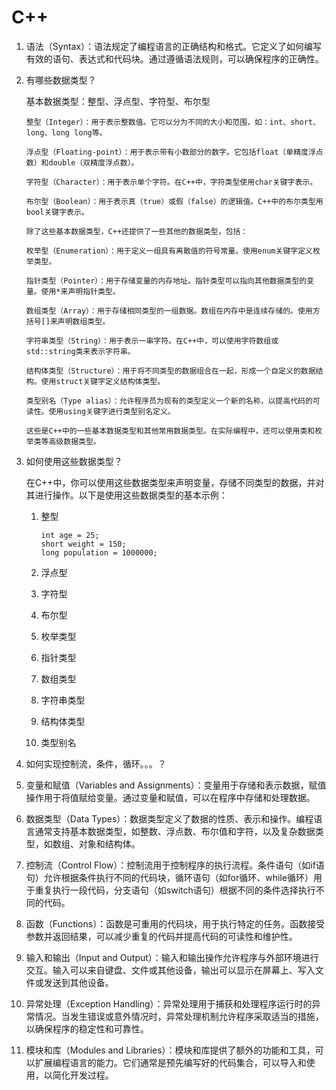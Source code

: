 # C++

1. 语法（Syntax）：语法规定了编程语言的正确结构和格式。它定义了如何编写有效的语句、表达式和代码块。通过遵循语法规则，可以确保程序的正确性。

2. 有哪些数据类型？

   基本数据类型：整型、浮点型、字符型、布尔型

   ```
   整型（Integer）：用于表示整数值。它可以分为不同的大小和范围，如：int、short、long、long long等。
   
   浮点型（Floating-point）：用于表示带有小数部分的数字。它包括float（单精度浮点数）和double（双精度浮点数）。
   
   字符型（Character）：用于表示单个字符。在C++中，字符类型使用char关键字表示。
   
   布尔型（Boolean）：用于表示真（true）或假（false）的逻辑值。C++中的布尔类型用bool关键字表示。
   
   除了这些基本数据类型，C++还提供了一些其他的数据类型，包括：
   
   枚举型（Enumeration）：用于定义一组具有离散值的符号常量。使用enum关键字定义枚举类型。
   
   指针类型（Pointer）：用于存储变量的内存地址。指针类型可以指向其他数据类型的变量。使用*来声明指针类型。
   
   数组类型（Array）：用于存储相同类型的一组数据。数组在内存中是连续存储的。使用方括号[]来声明数组类型。
   
   字符串类型（String）：用于表示一串字符。在C++中，可以使用字符数组或std::string类来表示字符串。
   
   结构体类型（Structure）：用于将不同类型的数据组合在一起，形成一个自定义的数据结构。使用struct关键字定义结构体类型。
   
   类型别名（Type alias）：允许程序员为现有的类型定义一个新的名称，以提高代码的可读性。使用using关键字进行类型别名定义。
   
   这些是C++中的一些基本数据类型和其他常用数据类型。在实际编程中，还可以使用类和枚举类等高级数据类型。
   ```

3. 如何使用这些数据类型？

   在C++中，你可以使用这些数据类型来声明变量，存储不同类型的数据，并对其进行操作。以下是使用这些数据类型的基本示例：

   1. 整型

      ```
      int age = 25;
      short weight = 150;
      long population = 1000000;
      ```

   2. 浮点型

   3. 字符型

   4. 布尔型

   5. 枚举类型

   6. 指针类型

   7. 数组类型

   8. 字符串类型

   9. 结构体类型

   10. 类型别名

4. 如何实现控制流，条件，循环。。。？

5. 变量和赋值（Variables and Assignments）：变量用于存储和表示数据，赋值操作用于将值赋给变量。通过变量和赋值，可以在程序中存储和处理数据。

6. 数据类型（Data Types）：数据类型定义了数据的性质、表示和操作。编程语言通常支持基本数据类型，如整数、浮点数、布尔值和字符，以及复杂数据类型，如数组、对象和结构体。

7. 控制流（Control Flow）：控制流用于控制程序的执行流程。条件语句（如if语句）允许根据条件执行不同的代码块，循环语句（如for循环、while循环）用于重复执行一段代码，分支语句（如switch语句）根据不同的条件选择执行不同的代码。

8. 函数（Functions）：函数是可重用的代码块，用于执行特定的任务。函数接受参数并返回结果，可以减少重复的代码并提高代码的可读性和维护性。

9. 输入和输出（Input and Output）：输入和输出操作允许程序与外部环境进行交互。输入可以来自键盘、文件或其他设备，输出可以显示在屏幕上、写入文件或发送到其他设备。

10. 异常处理（Exception Handling）：异常处理用于捕获和处理程序运行时的异常情况。当发生错误或意外情况时，异常处理机制允许程序采取适当的措施，以确保程序的稳定性和可靠性。

11. 模块和库（Modules and Libraries）：模块和库提供了额外的功能和工具，可以扩展编程语言的能力。它们通常是预先编写好的代码集合，可以导入和使用，以简化开发过程。